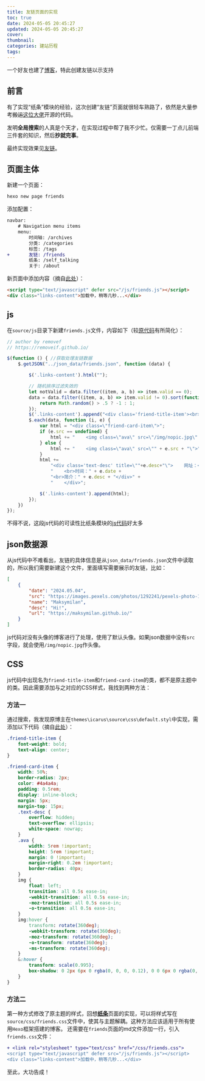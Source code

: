```yaml
---
title: 友链页面的实现
toc: true
date: 2024-05-05 20:45:27
updated: 2024-05-05 20:45:27
cover:
thumbnail:
categories: 建站历程
tags:
---
```


一个好友也建了[博客](https://maksymilan.github.io/)，特此创建友链以示支持
<!-- more -->

## 前言
有了实现“纸条”模块的经验，这次创建“友链”页面就很轻车熟路了，依然是大量参考~~搬运~~[这位大佬](https://removeif.github.io/theme/%E5%8D%9A%E5%AE%A2%E6%BA%90%E7%A0%81%E5%88%86%E4%BA%AB.html)开源的代码。

发明**全局搜索**的人真是个天才，在实现过程中帮了我不少忙。仅需要一丁点儿前端三件套的知识，然后**抄就完事**。

最终实现效果见[友链](https://hollowgl.github.io/firends/)。

## 页面主体

新建一个页面：
```bash
hexo new page friends
```

添加配置：
```diff _config.icarus.yml
navbar:
    # Navigation menu items
    menu:
        时间轴: /archives
        分类: /categories
        标签: /tags
+       友链: /friends
        纸条: /self_talking
        关于: /about
```

新页面中添加内容（摘自[此处](https://github.com/removeif/hexo-theme-icarus-removeif/blob/master/source/friend/index.md)）：
```html
<script type="text/javascript" defer src="/js/friends.js"></script>
<div class="links-content">加载中，稍等几秒...</div>
```

## js
在`source/js`目录下新建`friends.js`文件，内容如下（较[原代码]((https://github.com/removeif/hexo-theme-icarus-removeif/blob/master/themes/icarus/source/js/friend.js))有所简化）：
```javascript 点击展开 >folded
// author by removef
// https://removeif.github.io/

$(function () { //获取处理友链数据
    $.getJSON("../json_data/friends.json", function (data) {

        $('.links-content').html("");

        // 随机排序过滤失效的
        let notValid = data.filter((item, a, b) => item.valid == 0);
        data = data.filter((item, a, b) => item.valid != 0).sort(function (a, b) {
            return Math.random() > .5 ? -1 : 1;
        });
        $('.links-content').append("<div class='friend-title-item'><br>朋友们<br><br><hr></div>");
        $.each(data, function (i, e) {
            var html = "<div class=\"friend-card-item\">";
            if (e.src == undefined) {
                html += "    <img class=\"ava\" src=\"/img/nopic.jpg\" title=\"图片链接不可用，使用的默认图片\">";
            } else {
                html += "    <img class=\"ava\" src=\"" + e.src + "\">";
            }
            html +=
                "<div class='text-desc' title=\""+e.desc+"\">    网址：<a href=\"" + e.url + "\" target=\"_blank\">" + e.name + "</a>" +
                "    <br>时间：" + e.date +
                "<br>简介：" + e.desc + "</div>" +
                "    </div>";

            $('.links-content').append(html);
        });
    })
});
```

不得不说，这段js代码的可读性比纸条模块的[js代码](https://github.com/removeif/hexo-theme-icarus-removeif/blob/master/themes/icarus/source/js/gitalk_self.min.js)好太多


## json数据源
从js代码中不难看出，友链的具体信息是从`json_data/friends.json`文件中读取的，所以我们需要新建这个文件，里面填写需要展示的友链，比如：
```json
[
    {
        "date": "2024.05.04",
        "src": "https://images.pexels.com/photos/1292241/pexels-photo-1292241.jpeg",
        "name": "Maksymilan",
        "desc": "Hi!",
        "url": "https://maksymilan.github.io/"
    }
]
```

js代码对没有头像的博客进行了处理，使用了默认头像。如果json数据中没有`src`字段，就会使用`/img/nopic.jpg`作头像。


## CSS
js代码中出现名为`friend-title-item`和`friend-card-item`的类，都不是原主题中的类。因此需要添加与之对应的CSS样式，我找到两种方法：

### 方法一

通过搜索，我发现原博主在`themes\icarus\source\css\default.styl`中实现，需添加以下代码（摘自[此处](https://github.com/removeif/hexo-theme-icarus-removeif/blob/97d700c97fb3226c1a55d6f38785dc6e83322a13/themes/icarus/source/css/base.styl#L887)）：

```css >folded 点击展开
.friend-title-item {
    font-weight: bold;
    text-align: center;
}

.friend-card-item {
    width: 50%;
    border-radius: 2px;
    color: #4a4a4a;
    padding: 0.5rem;
    display: inline-block;
    margin: 5px;
    margin-top: 15px;
    .text-desc {
        overflow: hidden;
        text-overflow: ellipsis;
        white-space: nowrap;
    }
    .ava {
        width: 5rem !important;
        height: 5rem !important;
        margin: 0 !important;
        margin-right: 0.2em !important;
        border-radius: 40px;
    }
    img {
        float: left;
        transition: all 0.5s ease-in;
        -webkit-transition: all 0.5s ease-in;
        -moz-transition: all 0.5s ease-in;
        -o-transition: all 0.5s ease-in;
    }
    img:hover {
        transform: rotate(360deg);
        -webkit-transform: rotate(360deg);
        -moz-transform: rotate(360deg);
        -o-transform: rotate(360deg);
        -ms-transform: rotate(360deg);
    }
    &:hover {
        transform: scale(0.995);
        box-shadow: 0 2px 6px 0 rgba(0, 0, 0, 0.12), 0 0 6px 0 rgba(0, 0, 0, 0.04);
    }
}
```


### 方法二

第一种方式修改了原主题的样式，回想[**纸条**](https://hollowgl.github.io/2023/10/07/self-talking/)页面的实现，可以将样式写在`source/css/friends.css`文件中，使其与主题解耦。这种方法应该适用于所有使用`Hexo`框架搭建的博客。
还需要在`friends`页面的md文件添加一行，引入`friends.css`文件：
```diff
+ <link rel="stylesheet" type="text/css" href="/css/friends.css">
<script type="text/javascript" defer src="/js/friends.js"></script>
<div class="links-content">加载中，稍等几秒...</div>
```


至此，大功告成！